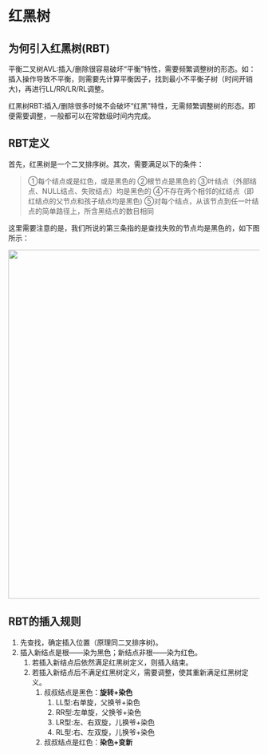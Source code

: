 # 红黑树

## 为何引入红黑树(RBT)

平衡二叉树AVL:插入/删除很容易破坏“平衡”特性，需要频繁调整树的形态。如：插入操作导致不平衡，则需要先计算平衡因子，找到最小不平衡子树（时间开销大)，再进行LL/RR/LR/RL调整。

红黑树RBT:插入/删除很多时候不会破坏“红黑”特性，无需频繁调整树的形态。即便需要调整，一般都可以在常数级时间内完成。

## RBT定义

首先，红黑树是一个二叉排序树。其次，需要满足以下的条件：

> ①每个结点或是红色，或是黑色的
> ②根节点是黑色的
> ③叶结点（外部结点、NULL结点、失败结点）均是黑色的
> ④不存在两个相邻的红结点（即红结点的父节点和孩子结点均是黑色)
> ⑤对每个结点，从该节点到任一叶结点的简单路径上，所含黑结点的数目相同

这里需要注意的是，我们所说的第三条指的是查找失败的节点均是黑色的，如下图所示：

<img src="https://s3.bmp.ovh/imgs/2022/10/25/46b57e82314b846d.jpg" class='img-fluid' style="width:700px; margin:auto; display:block"/>

## RBT的插入规则

1. 先查找，确定插入位置（原理同二叉排序树)。
2. 插入新结点是根——染为黑色；新结点非根——染为红色。
   1. 若插入新结点后依然满足红黑树定义，则插入结束。
   2. 若插入新结点后不满足红黑树定义，需要调整，使其重新满足红黑树定义。
      1. 叔叔结点是黑色：**旋转+染色**
         1. LL型:右单旋，父换爷+染色
         2. RR型:左单旋，父换爷+染色
         3. LR型:左、右双旋，儿换爷+染色
         4. RL型:右、左双旋，儿换爷+染色
      2. 叔叔结点是红色：**染色+变新**
